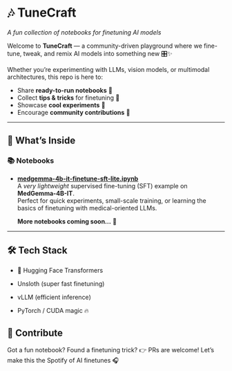 # 🎶 TuneCraft  
*A fun collection of notebooks for finetuning AI models*  

Welcome to **TuneCraft** — a community-driven playground where we fine-tune, tweak, and remix AI models into something new 🎛️✨  

Whether you’re experimenting with LLMs, vision models, or multimodal architectures, this repo is here to:  
- Share **ready-to-run notebooks** 📝  
- Collect **tips & tricks** for finetuning 🔧  
- Showcase **cool experiments** 🚀  
- Encourage **community contributions** 🤝  

---

## 🌟 What’s Inside
### 📚 Notebooks
- **[medgemma-4b-it-finetune-sft-lite.ipynb](https://github.com/SerdarHelli/TuneCraft/blob/main/notebooks/medgemma-4b-it_rexvqa_sft_lite.ipynb)**  
  A *very lightweight* supervised fine-tuning (SFT) example on **MedGemma-4B-IT**.  
  Perfect for quick experiments, small-scale training, or learning the basics of finetuning with medical-oriented LLMs.  



     **More notebooks coming soon...** 🚧  
---

## 🛠️ Tech Stack

- 🤗 Hugging Face Transformers

- Unsloth (super fast finetuning)

- vLLM (efficient inference)

- PyTorch / CUDA magic 🔥

## 🎤 Contribute

Got a fun notebook? Found a finetuning trick?
👉 PRs are welcome! Let’s make this the Spotify of AI finetunes 🎧
